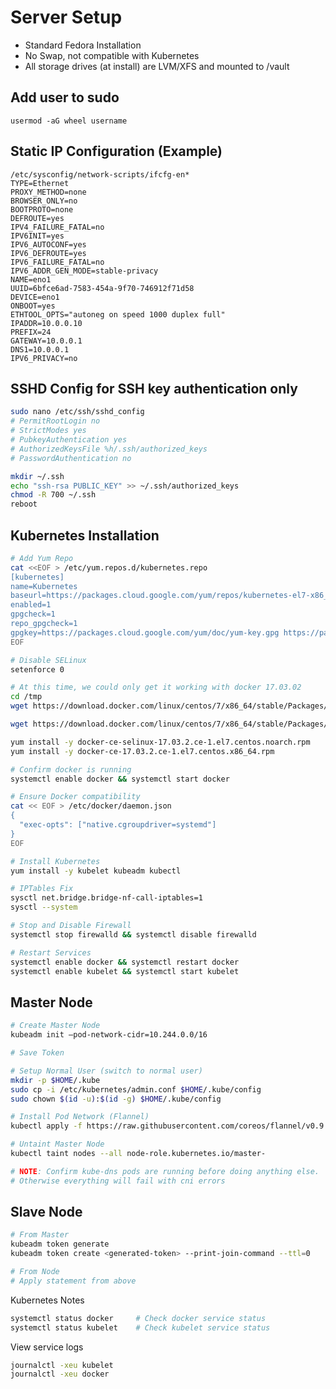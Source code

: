 # Server Setup

- Standard Fedora Installation
- No Swap, not compatible with Kubernetes
- All storage drives (at install) are LVM/XFS and mounted to /vault

## Add user to sudo
``` usermod -aG wheel username ```

## Static IP Configuration (Example)

``` vi
/etc/sysconfig/network-scripts/ifcfg-en*
TYPE=Ethernet
PROXY_METHOD=none
BROWSER_ONLY=no
BOOTPROTO=none
DEFROUTE=yes
IPV4_FAILURE_FATAL=no
IPV6INIT=yes
IPV6_AUTOCONF=yes
IPV6_DEFROUTE=yes
IPV6_FAILURE_FATAL=no
IPV6_ADDR_GEN_MODE=stable-privacy
NAME=eno1
UUID=6bfce6ad-7583-454a-9f70-746912f71d58
DEVICE=eno1
ONBOOT=yes
ETHTOOL_OPTS="autoneg on speed 1000 duplex full"
IPADDR=10.0.0.10
PREFIX=24
GATEWAY=10.0.0.1
DNS1=10.0.0.1
IPV6_PRIVACY=no
```

## SSHD Config for SSH key authentication only

``` sh
sudo nano /etc/ssh/sshd_config
# PermitRootLogin no
# StrictModes yes
# PubkeyAuthentication yes
# AuthorizedKeysFile %h/.ssh/authorized_keys
# PasswordAuthentication no

mkdir ~/.ssh
echo "ssh-rsa PUBLIC_KEY" >> ~/.ssh/authorized_keys
chmod -R 700 ~/.ssh
reboot
```

## Kubernetes Installation

``` sh
# Add Yum Repo
cat <<EOF > /etc/yum.repos.d/kubernetes.repo
[kubernetes]
name=Kubernetes
baseurl=https://packages.cloud.google.com/yum/repos/kubernetes-el7-x86_64
enabled=1
gpgcheck=1
repo_gpgcheck=1
gpgkey=https://packages.cloud.google.com/yum/doc/yum-key.gpg https://packages.cloud.google.com/yum/doc/rpm-package-key.gpg
EOF

# Disable SELinux
setenforce 0

# At this time, we could only get it working with docker 17.03.02
cd /tmp
wget https://download.docker.com/linux/centos/7/x86_64/stable/Packages/docker-ce-selinux-17.03.2.ce-1.el7.centos.noarch.rpm

wget https://download.docker.com/linux/centos/7/x86_64/stable/Packages/docker-ce-17.03.2.ce-1.el7.centos.x86_64.rpm

yum install -y docker-ce-selinux-17.03.2.ce-1.el7.centos.noarch.rpm
yum install -y docker-ce-17.03.2.ce-1.el7.centos.x86_64.rpm

# Confirm docker is running
systemctl enable docker && systemctl start docker

# Ensure Docker compatibility
cat << EOF > /etc/docker/daemon.json
{
  "exec-opts": ["native.cgroupdriver=systemd"]
}
EOF

# Install Kubernetes
yum install -y kubelet kubeadm kubectl

# IPTables Fix
sysctl net.bridge.bridge-nf-call-iptables=1
sysctl --system

# Stop and Disable Firewall
systemctl stop firewalld && systemctl disable firewalld

# Restart Services
systemctl enable docker && systemctl restart docker
systemctl enable kubelet && systemctl start kubelet
```

## Master Node

``` sh
# Create Master Node
kubeadm init —pod-network-cidr=10.244.0.0/16

# Save Token

# Setup Normal User (switch to normal user)
mkdir -p $HOME/.kube
sudo cp -i /etc/kubernetes/admin.conf $HOME/.kube/config
sudo chown $(id -u):$(id -g) $HOME/.kube/config

# Install Pod Network (Flannel)
kubectl apply -f https://raw.githubusercontent.com/coreos/flannel/v0.9.1/Documentation/kube-flannel.yml

# Untaint Master Node
kubectl taint nodes --all node-role.kubernetes.io/master-

# NOTE: Confirm kube-dns pods are running before doing anything else.
# Otherwise everything will fail with cni errors
```

## Slave Node

``` sh
# From Master
kubeadm token generate
kubeadm token create <generated-token> --print-join-command --ttl=0

# From Node
# Apply statement from above
```

Kubernetes Notes

``` sh
systemctl status docker     # Check docker service status
systemctl status kubelet    # Check kubelet service status
```

View service logs

``` sh
journalctl -xeu kubelet
journalctl -xeu docker
```
